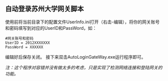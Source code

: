 ## 自动登录苏州大学网关脚本
使用前将当前目录下的配置文件UserInfo.ini打开（右击-编辑），将你的网关账号和密码填写到对应的UserID和PassWord，如：

    #网关账号和密码
    UserID = 2012XXXXXXX
    PassWord = XXXXXX

编辑好后保存关闭。
接下来双击AutoLoginGateWay.exe运行程序即可。

*注：这个程序对容错并没有做太多的考虑，只是实现了检测网络连接和登陆网关的功能。*
